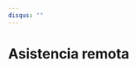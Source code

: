 ```yaml
---
disqus: ""
---
```


# Asistencia remota


<span style="visibility: hidden;" class="timeago" datetime="2020-12-15T12:37:00+00:00" locale="es"></span>
